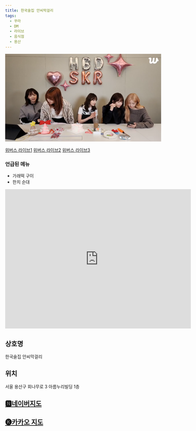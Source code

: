 ```yaml
---
title: 한국술집 안씨막걸리
tags:
  - 꾸라
  - DM
  - 라이브
  - 음식점
  - 용산
---
```

<img src="assets/Screenshot_29.png">

[위버스 라이브1](https://weverse.io/lesserafim/live/3-194961900)
[위버스 라이브2](https://weverse.io/lesserafim/live/4-194958576)
[위버스 라이브3](https://weverse.io/lesserafim/live/3-194963734)


### 언급된 메뉴
- 가래떡 구이
- 한치 순대


<iframe src="https://www.google.com/maps/embed?pb=!1m18!1m12!1m3!1d3163.701212808891!2d126.98479771276429!3d37.538539971929374!2m3!1f0!2f0!3f0!3m2!1i1024!2i768!4f13.1!3m3!1m2!1s0x357ca24dc7a818c5%3A0x717410279a6fab4c!2z7ZWc6rWt7Iig7KeRIOyViOyUqOunieqxuOumrA!5e0!3m2!1sko!2skr!4v1742388426487!5m2!1sko!2skr" width="600" height="450" style="border:0;" allowfullscreen="" loading="lazy" referrerpolicy="no-referrer-when-downgrade"></iframe>

## 상호명
한국술집 안씨막걸리

## 위치
서울 용산구 회나무로 3 아름누리빌딩 1층


## [🅽네이버지도](https://naver.me/FCA8TNH5)

## [🅚카카오 지도](https://place.map.kakao.com/1384545112)